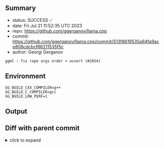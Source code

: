 ## Summary

- status: SUCCESS ✅
- date:   Fri Jul 21 11:52:35 UTC 2023
- repo:   https://github.com/ggerganov/llama.cpp
- commit: https://github.com/ggerganov/llama.cpp/commit/513f8619535a64fa9ace808cdcbcf66211535f5c
- author: Georgi Gerganov
```
ggml : fix rope args order + assert (#2054)
```

## Environment

```
GG_BUILD_CXX_COMPILER=g++
GG_BUILD_C_COMPILER=gcc
GG_BUILD_LOW_PERF=1
```

## Output

## Diff with parent commit

<details><summary>click to expand</summary>

```diff
--- /home/ggml/results/llama.cpp/39/73b25a64a37a47eac156a3fd28f83c16f14bf2/ggml-1-arm64-cpu-low-perf/stdall	2023-07-21 11:43:07.754190363 +0000
+++ /home/ggml/results/llama.cpp/51/3f8619535a64fa9ace808cdcbcf66211535f5c/ggml-1-arm64-cpu-low-perf/stdall	2023-07-21 11:52:35.302030157 +0000
@@ -1,6 +1,6 @@
 mkdir: cannot create directory ‘/mnt/llama.cpp’: Permission denied
-rm: cannot remove '/home/ggml/results/llama.cpp/39/73b25a64a37a47eac156a3fd28f83c16f14bf2/ggml-1-arm64-cpu-low-perf/*.log': No such file or directory
-rm: cannot remove '/home/ggml/results/llama.cpp/39/73b25a64a37a47eac156a3fd28f83c16f14bf2/ggml-1-arm64-cpu-low-perf/*.exit': No such file or directory
-rm: cannot remove '/home/ggml/results/llama.cpp/39/73b25a64a37a47eac156a3fd28f83c16f14bf2/ggml-1-arm64-cpu-low-perf/*.md': No such file or directory
-0.01user 0.00system 0:00.01elapsed 100%CPU (0avgtext+0avgdata 3328maxresident)k
-0inputs+8outputs (0major+1379minor)pagefaults 0swaps
+rm: cannot remove '/home/ggml/results/llama.cpp/51/3f8619535a64fa9ace808cdcbcf66211535f5c/ggml-1-arm64-cpu-low-perf/*.log': No such file or directory
+rm: cannot remove '/home/ggml/results/llama.cpp/51/3f8619535a64fa9ace808cdcbcf66211535f5c/ggml-1-arm64-cpu-low-perf/*.exit': No such file or directory
+rm: cannot remove '/home/ggml/results/llama.cpp/51/3f8619535a64fa9ace808cdcbcf66211535f5c/ggml-1-arm64-cpu-low-perf/*.md': No such file or directory
+0.00user 0.01system 0:00.01elapsed 100%CPU (0avgtext+0avgdata 3344maxresident)k
+0inputs+8outputs (0major+1381minor)pagefaults 0swaps
```
</details>

